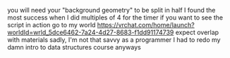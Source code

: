 you will need your "background geometry" to be split in half
I found the most success when I did multiples of 4 for the timer
if you want to see the script in action go to my world https://vrchat.com/home/launch?worldId=wrld_5dce6462-7a24-4d27-8683-f1dd91174739
expect overlap with materials sadly, I'm not that savvy as a programmer I had to redo my damn intro to data structures course anyways

